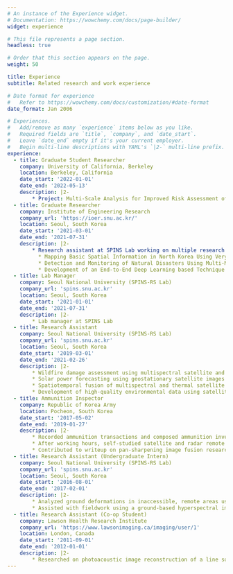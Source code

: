 ```yaml
---
# An instance of the Experience widget.
# Documentation: https://wowchemy.com/docs/page-builder/
widget: experience

# This file represents a page section.
headless: true

# Order that this section appears on the page.
weight: 50

title: Experience
subtitle: Related research and work experience

# Date format for experience
#   Refer to https://wowchemy.com/docs/customization/#date-format
date_format: Jan 2006

# Experiences.
#   Add/remove as many `experience` items below as you like.
#   Required fields are `title`, `company`, and `date_start`.
#   Leave `date_end` empty if it's your current employer.
#   Begin multi-line descriptions with YAML's `|2-` multi-line prefix.
experience:
  - title: Graduate Student Researcher
    company: University of California, Berkeley
    location: Berkeley, California
    date_start: '2022-01-01'
    date_end: '2022-05-13'
    description: |2-   
        * Project: Multi-Scale Analysis for Improved Risk Assessment of Wildfires Facilitated by Data and Computation. (*C3AI*) [Link](https://c3.ai/dti/research/2021-projects/)
  - title: Graduate Researcher
    company: Institute of Engineering Research
    company_url: 'https://ioer.snu.ac.kr/'
    location: Seoul, South Korea
    date_start: '2021-03-01'
    date_end: '2021-07-31'
    description: |2-
        * Research assistant at SPINS Lab working on multiple research projects :
          * Mapping Basic Spatial Information in North Korea Using Very High Resolution Satellite Images (*The Institute for Peace and Unification Studies*) [Publication Link](https://www.researchgate.net/profile/Minho-Kim-23/publication/354176367_Mapping_Inaccessible_Areas_Using_Deep_Learning_Based_Semantic_Segmentation_of_VHR_Satellite_Images_with_OpenStreetMap_Data/links/6129b344c69a4e48795fffcf/Mapping-Inaccessible-Areas-Using-Deep-Learning-Based-Semantic-Segmentation-of-VHR-Satellite-Images-with-OpenStreetMap-Data.pdf)
          * Detection and Monitoring of Natural Disasters Using Multi-Modal and Multi-Sensor Remotely-Sensed Imagery (*Ministry of Interior & Safety*)
          * Development of an End-to-End Deep Learning based Technique to Generate Very High Resolution Environmental Data (*National Research Foundation*) [Publication1 Link](https://www.sciencedirect.com/science/article/pii/S0924271621002537?via%3Dihub) [Publication2 Link](https://ai4earthscience.github.io/neurips-2020-workshop/papers/ai4earth_neurips_2020_27.pdf)
  - title: Lab Manager
    company: Seoul National University (SPINS-RS Lab)
    company_url: 'spins.snu.ac.kr'
    location: Seoul, South Korea
    date_start: '2021-01-01'
    date_end: '2021-07-31'
    description: |2-
        * Lab manager at SPINS Lab
  - title: Research Assistant
    company: Seoul National University (SPINS-RS Lab)
    company_url: 'spins.snu.ac.kr'
    location: Seoul, South Korea
    date_start: '2019-03-01'
    date_end: '2021-02-26'
    description: |2-
        * Wildfire damage assessment using multispectral satellite and Planetscope images [Publication Link](http://koreascience.or.kr/article/JAKO201925258774737.page)
        * Solar power forecasting using geostationary satellite images and meteorological data [Publication1 Link](https://www.mdpi.com/2072-4292/12/15/2357) [Publication2 Link](https://ieeexplore.ieee.org/document/8994616) [Publication3 Link](https://a-a-r-s.org/proceeding/ACRS2019/ThP-66.pdf)
        * Spatiotemporal fusion of multispectral and thermal satellite images [Publication Link](https://www.isprs-ann-photogramm-remote-sens-spatial-inf-sci.net/V-3-2020/247/2020/)
        * Development of high-quality environmental data using satellite images via deep learning algorithms
  - title: Ammunition Inspector
    company: Republic of Korea Army
    location: Pocheon, South Korea
    date_start: '2017-05-02'
    date_end: '2019-01-27'
    description: |2-
        * Recorded ammunition transactions and composed ammunition inventory reports using Excel
        * After working hours, self-studied satellite and radar remote sensing
        * Contributed to writeup on pan-sharpening image fusion research using Worldview images [Publication Link](https://ieeexplore.ieee.org/abstract/document/8091115)
  - title: Research Assistant (Undergraduate Intern)
    company: Seoul National University (SPINS-RS Lab)
    company_url: 'spins.snu.ac.kr'
    location: Seoul, South Korea
    date_start: '2016-08-01'
    date_end: '2017-02-01'
    description: |2-
        * Analyzed ground deformations in inaccessible, remote areas using Sentinel-1 SAR images
        * Assisted with fieldwork using a ground-based hyperspectral imager to monitor crop health
  - title: Research Assistant (Co-op Student)
    company: Lawson Health Research Institute
    company_url: 'https://www.lawsonimaging.ca/imaging/user/1'
    location: London, Canada
    date_start: '2011-09-01'
    date_end: '2012-01-01'
    description: |2-
        * Researched on photoacoustic image reconstruction of a line source using multiple regularization percentages with the addition of maximum intensity projection using Matlab
---
```

